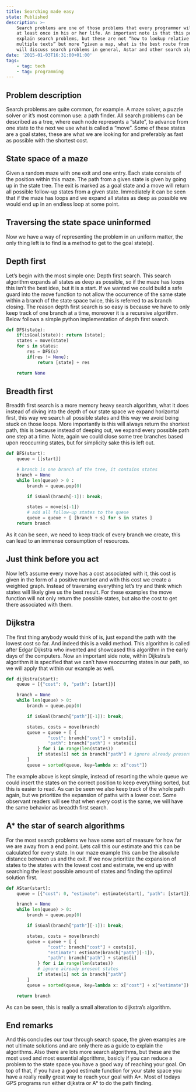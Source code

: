 ```yaml
---
title: Searching made easy
state: Published
description: >-
    Search problems are one of those problems that every programmer will encounter
    at least once in his or her life. An important note is that this post will
    explain search problems, but these are not “how to lookup relative hits in
    multiple texts” but more “given a map, what is the best route from A to B”. I
    will discuss search problems in general, Astar and other search algorithms.
date: '2015-01-03T16:31:00+01:00'
tags:
    - tag: tech
    - tag: programming
---
```


## Problem description

Search problems are quite common, for example. A maze solver, a puzzle solver or it’s most common use: a path finder. All search problems can be described as a tree, where each node represents a “state”, to advance from one state to the next we use what is called a “move”. Some of these states are a goal states, these are what we are looking for and preferably as fast as possible with the shortest cost.

## State space of a maze

Given a random maze with one exit and one entry. Each state consists of the position within this maze. The path from a given state is given by going up in the state tree. The exit is marked as a goal state and a move will return all possible follow-up states from a given state. Immediately it can be seen that if the maze has loops and we expand all states as deep as possible we would end up in an endless loop at some point.

## Traversing the state space uninformed

Now we have a way of representing the problem in an uniform matter, the only thing left is to find is a method to get to the goal state(s).

## Depth first

Let’s begin with the most simple one: Depth first search. This search algorithm expands all states as deep as possible, so if the maze has loops this isn’t the best idea, but it is a start. If we wanted we could build a safe guard into the move function to not allow the occurrence of the same state within a branch of the state space twice, this is referred to as branch closing. The reason depth first search is so easy is because we have to only keep track of one branch at a time, moreover it is a recursive algorithm. Below follows a simple python implementation of depth first search.

```python
def DFS(state):
    if(isGoal(state)): return [state];
    states = move(state)
    for s in states:
        res = DFS(s)
        if(res != None):
            return [state] + res

    return None
```

## Breadth first

Breadth first search is a more memory heavy search algorithm, what it does instead of diving into the depth of our state space we expand horizontal first, this way we search all possible states and this way we avoid being stuck on those loops. More importantly is this will always return the shortest path, this is because instead of deeping out, we expand every possible path one step at a time. Note, again we could close some tree branches based upon reoccurring states, but for simplicity sake this is left out.

```python
def BFS(start):
    queue = [[start]]

    # branch is one branch of the tree, it contains states
    branch = None
    while len(queue) > 0 :
        branch = queue.pop(0)

        if isGoal(branch[-1]): break;

        states = move(s[-1])
        # add all follow-up states to the queue
        queue = queue + [ [branch + s] for s in states ]
    return branch
```

As it can be seen, we need to keep track of every branch we create, this can lead to an immense consumption of resources.

## Just think before you act

Now let’s assume every move has a cost associated with it, this cost is given in the form of a positive number and with this cost we create a weighted graph. Instead of traversing everything let’s try and think which states will likely give us the best result. For these examples the move function will not only return the possible states, but also the cost to get there associated with them.

## Dijkstra

The first thing anybody would think of is, just expand the path with the lowest cost so far. And indeed this is a valid method. This algorithm is called after Edgar Dijkstra who invented and showcased this algorithm in the early days of the computers. Now an important side note, within Dijkstra’s algorithm it is specified that we can’t have reoccurring states in our path, so we will apply that within our example as well.

```python
def dijkstra(start):
    queue = [{"cost": 0, "path": [start]}]

    branch = None
    while len(queue) > 0:
        branch = queue.pop(0)

        if isGoal(branch["path"][-1]): break;

        states, costs = move(branch)
        queue = queue + [ {
                "cost": branch["cost"] + costs[i],
                "path": branch["path"] + states[i]
            } for i in range(len(states))
            if states[i] not in branch["path"] # ignore already present states
        ]
        queue = sorted(queue, key=lambda x: x["cost"])
```

The example above is kept simple, instead of resorting the whole queue we could insert the states on the correct position to keep everything sorted, but this is easier to read. As can be seen we also keep track of the whole path again, but we prioritize the expansion of paths with a lower cost. Some observant readers will see that when every cost is the same, we will have the same behavior as breadth first search.

## A\* the star of search algorithms

For the most search problems we have some sort of measure for how far we are away from a end point. Lets call this our estimate and this can be calculated for every state. In our maze example this can be the absolute distance between us and the exit. If we now prioritize the expansion of states to the states with the lowest cost and estimate, we end up with searching the least possible amount of states and finding the optimal solution first.

```python
def AStar(start):
    queue = [{"cost": 0, "estimate": estimate(start), "path": [start]}]

    branch = None
    while len(queue) > 0:
        branch = queue.pop(0)

        if isGoal(branch["path"][-1]): break;

        states, costs = move(branch)
        queue = queue + [ {
                "cost": branch["cost"] + costs[i],
                "estimate": estimate(branch["path"][-1]),
                "path": branch["path"] + states[i]
            } for i in range(len(states))
            # ignore already present states
            if states[i] not in branch["path"]
        ]
        queue = sorted(queue, key=lambda x: x["cost"] + x["estimate"])

    return branch
```

As can be seen, this is really a small alteration to dijkstra’s algorithm.

## End remarks

And this concludes our tour through search space, the given examples are not ultimate solutions and are only there as a guide to explain the algorithms. Also there are lots more search algorithms, but these are the most used and most essential algorithms, basicly if you can reduce a problem to the state space you have a good way of reaching your goal. On top of that, if you have a good estimate function for your state space you have a really really great way to reach your goal with A*. Most of todays GPS programs run either dijkstra or A* to do the path finding.
